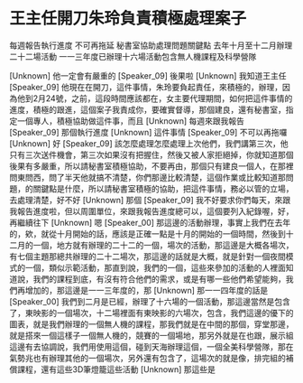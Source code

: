 # 王主任開刀朱玲負責積極處理案子
每週報告執行進度
不可再拖延
秘書室協助處理問題關鍵點
去年十月至十二月辦理二十二場活動
一一三年度已辦理十六場活動包含無人機課程及科學營隊

[Unknown] 他一定會有嚴重的
[Speaker_09] 後果啦
[Unknown] 我知道王主任
[Speaker_09] 他現在在開刀，這件事情，朱玲要負起責任，來積極的，辦理，因為他到2月24號，之前，這段時間應該都在，女主要代理期間，如何把這件事情的進度，積極的跟進，這個案子我責成你，要確實督導，那個建良，還有秘書室，指定一個專人，積極協助做這件事，而且
[Unknown] 每週來跟我報告
[Speaker_09] 那個執行進度
[Unknown] 這件事情
[Speaker_09] 不可以再拖囉
[Unknown] 好
[Speaker_09] 該怎麼處理怎麼處理上次他們，我們講第三次，他只有三次送件機會，第三次如果沒有把握住，然後又被人家拒絕掉，你就知道那個後果有多嚴重，所以請秘書室積極協助，不要再由，那個只有建良一個人，在那裡問東問西，問了半天他就搞不清楚，你們那邊比較清楚，這個作業或比較知道那問題，的關鍵點是什麼，所以請秘書室積極的協助，把這件事情，務必以管的立場，去處理清楚，好不好
[Unknown] 那個
[Speaker_09] 我不好要求你們每天，來跟我報告進度啦，但以周圍單位，來跟我報告進度總可以，這個要列入紀錄喔，好，再繼續往下
[Unknown] 嗯
[Speaker_00] 那這邊的活動辦理，事實上我們在去年的，欸，就從十月開始的話，應該是正確一點是十月的開始的一個時間，然後到十二月的一個，地方就有辦理的二十二的一個，場次的活動，那這邊是大概各場次，有七個主題那總共辦理的二十二場次，那這邊的話就是大概，就是針對一個夜間模式的一個，類似示範活動，那直到說，我們的一個，這些來參加的活動的人裡面知道說，我們的課程到底，有沒有符合他們的需求，或是有哪一些他們希望能夠，我們再增加的，那這邊是一一三年度的，那
[Unknown] 那一一四年度的話是
[Speaker_00] 我們到二月是已經，辦理了十六場的一個活動，那這邊當然是包含了，東映影的一個場次，十二場裡面有東映影的六場次，包含，我們這邊的優下的圖表，就是我們辦理的一個無人機的課程，那我們就是在中間的那個，穿堂那邊，就是搭來一個這樣子一個無人機的，競賽的一個場地，那另外就是在也跟，展示組這邊有去協調說，我們用使用這個，碰到天海辦理這個，一個全美科學營隊，那在氣勢兆也有辦理其他的一個場次，另外還有包含了，這場次的就是像，排完組的補償課程，還有這些3D筆燈籠這些活動
[Unknown] 那這些是